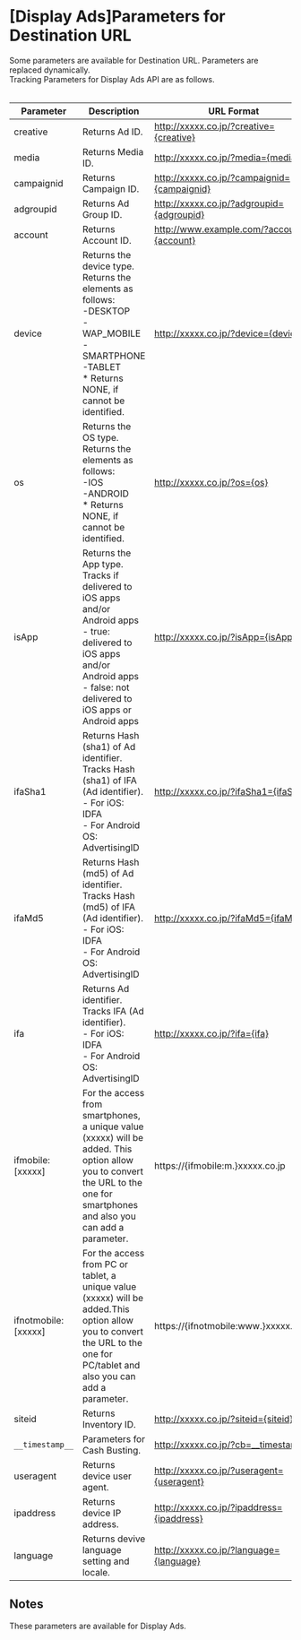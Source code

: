 # [Display Ads]Parameters for Destination URL
Some parameters are available for Destination URL. Parameters are replaced dynamically.<br>
Tracking Parameters for Display Ads API are as follows.<br>
<br>

Parameter | Description | URL Format   
----------- | ----------------- | ----------------
creative | Returns Ad ID. | http://xxxxx.co.jp/?creative={creative}
media | Returns Media ID.| http://xxxxx.co.jp/?media={media}
campaignid | Returns Campaign ID.| http://xxxxx.co.jp/?campaignid={campaignid}
adgroupid | Returns Ad Group ID.| http://xxxxx.co.jp/?adgroupid={adgroupid}
account | Returns Account ID.| http://www.example.com/?account={account}
device | Returns the device type.<br>Returns the elements as follows:<br> -DESKTOP<br> -WAP_MOBILE<br> -SMARTPHONE<br> -TABLET<br>* Returns NONE, if cannot be identified. | http://xxxxx.co.jp/?device={device}
os | Returns the OS type.<br>Returns the elements as follows:<br> -IOS<br> -ANDROID<br>* Returns NONE, if cannot be identified. | http://xxxxx.co.jp/?os={os}
isApp | Returns the App type.<br>Tracks if delivered to iOS apps and/or Android apps<br> - true: delivered to iOS apps and/or Android apps<br> - false: not delivered to iOS apps or Android apps | http://xxxxx.co.jp/?isApp={isApp}
ifaSha1 | Returns Hash (sha1) of Ad identifier.<br>Tracks Hash (sha1) of IFA (Ad identifier).<br> - For iOS: IDFA<br> - For Android OS: AdvertisingID| http://xxxxx.co.jp/?ifaSha1={ifaSha1}
ifaMd5 | Returns Hash (md5) of Ad identifier.<br>Tracks Hash (md5) of IFA (Ad identifier).<br> - For iOS: IDFA<br> - For Android OS: AdvertisingID| http://xxxxx.co.jp/?ifaMd5={ifaMd5}
ifa | Returns Ad identifier.<br>Tracks IFA (Ad identifier).<br> - For iOS: IDFA<br> - For Android OS: AdvertisingID| http://xxxxx.co.jp/?ifa={ifa}
ifmobile:[xxxxx] | For the access from smartphones, a unique value (xxxxx) will be added. This option allow you to convert the URL to the one for smartphones and also you can add a parameter. |  https://{ifmobile:m.}xxxxx.co.jp
ifnotmobile:[xxxxx] | For the access from PC or tablet, a unique value (xxxxx) will be added.This option allow you to convert the URL to the one for PC/tablet and also you can add a parameter. | https://{ifnotmobile:www.}xxxxx.co.jp
siteid| Returns Inventory ID.| http://xxxxx.co.jp/?siteid={siteid}
`__timestamp__` | Parameters for Cash Busting. | http://xxxxx.co.jp/?cb=__timestamp__
useragent | Returns device user agent. | http://xxxxx.co.jp/?useragent={useragent}
ipaddress | Returns device IP address. | http://xxxxx.co.jp/?ipaddress={ipaddress}
language | Returns devive language setting and locale. | http://xxxxx.co.jp/?language={language}

## Notes
These parameters are available for Display Ads.
